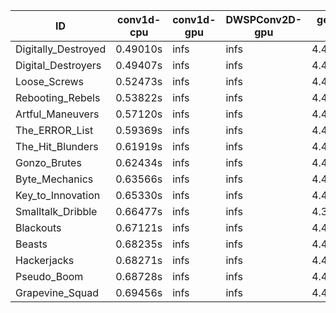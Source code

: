 |ID|conv1d-cpu|conv1d-gpu|DWSPConv2D-gpu|gemm-gpu|avg|
|-|-|-|-|-|-|
|Digitally_Destroyed|0.49010s|infs|infs|4.41512s|infs|
|Digital_Destroyers|0.49407s|infs|infs|4.41002s|infs|
|Loose_Screws|0.52473s|infs|infs|4.41998s|infs|
|Rebooting_Rebels|0.53822s|infs|infs|4.40887s|infs|
|Artful_Maneuvers|0.57120s|infs|infs|4.40845s|infs|
|The_ERROR_List|0.59369s|infs|infs|4.43601s|infs|
|The_Hit_Blunders|0.61919s|infs|infs|4.42490s|infs|
|Gonzo_Brutes|0.62434s|infs|infs|4.41028s|infs|
|Byte_Mechanics|0.63566s|infs|infs|4.42282s|infs|
|Key_to_Innovation|0.65330s|infs|infs|4.41007s|infs|
|Smalltalk_Dribble|0.66477s|infs|infs|4.34641s|infs|
|Blackouts|0.67121s|infs|infs|4.40314s|infs|
|Beasts|0.68235s|infs|infs|4.43202s|infs|
|Hackerjacks|0.68271s|infs|infs|4.41713s|infs|
|Pseudo_Boom|0.68728s|infs|infs|4.42124s|infs|
|Grapevine_Squad|0.69456s|infs|infs|4.41775s|infs|
